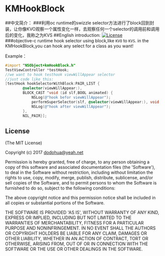 # KMHookBlock
##中文简介：
###利用oc runtime的swizzle selector方法进行了block回到封装，让你像KVO观察一个属性变化一样，去观察任何一个selector的调用前和调用后的变化，我称之为KVS
##English introduction:
[![License](http://img.shields.io/badge/license-MIT-blue.svg)](http://opensource.org/licenses/MIT)              
###objective-c runtime hook selector using block,like `KVO`  to `KVS`. in the KMHookBlock,you can hook any select for a class as you want!

Example：
```objective-c
#import "NSObject+kmHookBlock.h"
TestViewController *testHook;
//we want to hook testhook viewWillAppear selector
//just code like this:
[testHook hookSelectorWithBlock:PAIR_LIST {
        @selector(viewWillAppear:),
        BLOCK_CAST ^void (id slf,BOOL animated) {
            NSLog(@"hook befor viewWillAppear");
            performSuperSelector(slf, @selector(viewWillAppear:), void,animated);
            NSLog(@"hook after viewWillAppear");
        },
        NIL_PAIR}];
 ```
## License
(The MIT License)

Copyright (c) 2017 dodohua@yeah.net

Permission is hereby granted, free of charge, to any person obtaining a copy of this software and associated documentation files (the 'Software'), to deal in the Software without restriction, including without limitation the rights to use, copy, modify, merge, publish, distribute, sublicense, and/or sell copies of the Software, and to permit persons to whom the Software is furnished to do so, subject to the following conditions:

The above copyright notice and this permission notice shall be included in all copies or substantial portions of the Software.

THE SOFTWARE IS PROVIDED 'AS IS', WITHOUT WARRANTY OF ANY KIND, EXPRESS OR IMPLIED, INCLUDING BUT NOT LIMITED TO THE WARRANTIES OF MERCHANTABILITY, FITNESS FOR A PARTICULAR PURPOSE AND NONINFRINGEMENT. IN NO EVENT SHALL THE AUTHORS OR COPYRIGHT HOLDERS BE LIABLE FOR ANY CLAIM, DAMAGES OR OTHER LIABILITY, WHETHER IN AN ACTION OF CONTRACT, TORT OR OTHERWISE, ARISING FROM, OUT OF OR IN CONNECTION WITH THE SOFTWARE OR THE USE OR OTHER DEALINGS IN THE SOFTWARE.
